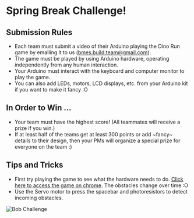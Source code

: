 # Spring Break Challenge!

## Submission Rules

* Each team must submit a video of their Arduino playing the Dino Run game by emailing it to us (bmes.build.team@gmail.com).
* The game must be played by using Arduino hardware, operating independently from any human interaction.
* Your Arduino must interact with the keyboard and computer monitor to play the game.
* You can also add LEDs, motors, LCD displays, etc. from your Arduino kit if you want to make it fancy :O

## In Order to Win ...

* Your team must have the highest score! (All teammates will receive a prize if you win.)
* If at least half of the teams get at least 300 points or add ~fancy~ details to their design, then your PMs will organize a special prize for everyone on the team :)

## Tips and Tricks

* First try playing the game to see what the hardware needs to do. [Click here to access the game on chrome](chrome://dino/). The obstacles change over time :O
* Use the Servo motor to press the spacebar and photoresistors to detect incoming obstacles.

![Bob Challenge](https://bmesbuildteamucla.github.io/spring-break/InkedBob-the-builder-06-1140x760_LI.jpg)
